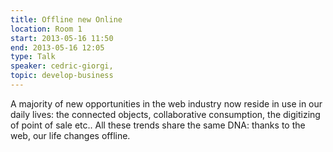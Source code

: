 ```yaml
---
title: Offline new Online
location: Room 1
start: 2013-05-16 11:50
end: 2013-05-16 12:05
type: Talk
speaker: cedric-giorgi,
topic: develop-business
---
```


A majority of new opportunities in the web industry now reside in use in our daily lives: the connected objects, collaborative consumption, the digitizing of point of sale etc.. All these trends share the same DNA: thanks to the web, our life changes offline.
